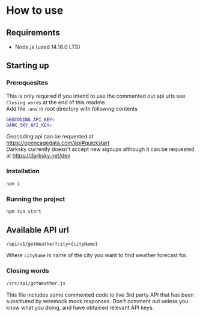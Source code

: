 # How to use
## Requirements
- Node.js (used 14.18.0 LTS)
## Starting up
### Prerequesites
This is only required if you intend to use the commented out api urls see `Closing words` at the end of this readme.  
Add file `.env` in root directory with following contents
```sh
GEOCODING_API_KEY=
DARK_SKY_API_KEY=
```
Geocoding api can be requested at https://opencagedata.com/api#quickstart  
Darksky currently doesn't accept new signups although it can be requested at https://darksky.net/dev

### Installation
```sh
npm i
```
### Running the project
```sh
npm run start
```
## Available API url
```sh
/api/v1/getWeather?city={cityName}
```
Where `cityName` is name of the city you want to find weather forecast for.

### Closing words
```sh
/src/api/getWeather.js
```
This file includes some commented code to live 3rd party API that has been substituted by wiremock mock responses. Don't comment out unless you know what you doing, and have obtained relevant API keys.
